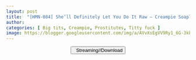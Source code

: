 ```yaml
---
layout: post
title:  "[HMN-084] She’ll Definitely Let You Do It Raw – Creampie Soapland Misono Mizuhara"
author: 
categories: [ Big tits, Creampie, Prostitutes, Titty fuck ]
image: https://blogger.googleusercontent.com/img/a/AVvXsEgVV9Ry1_6G-3kbSfNl27ZQ6R5yGDr6zJ9v9qI86twhlOgbsirN9smvO8A6pEXCRp0dks-FxkQs6HNN7-DtfKP-owkACTDO87iB3ninM9MApIL0J8yWpsiKLicF_qidBs1whtWqub_Oq_2vZFS9VR-Ot3RPL2gdg7tvMdzxoytErFMDmaVTWhfbiEn8=s16000
---
```


<center>
<a href="/svr/hmn-084">
<button class="btn btn-outline-dark py-2 px-5 d-block w-100 show-comments"><i class="fa fa-external-link"></i> &nbsp; Streaming//Download</button>
</a>
</center>
